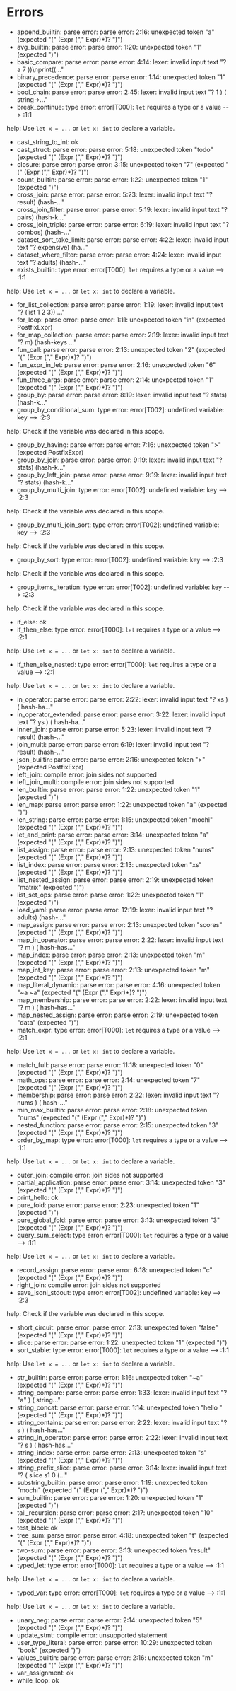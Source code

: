 # Errors

- append_builtin: parse error: parse error: 2:16: unexpected token "a" (expected "(" (Expr ("," Expr)*)? ")")
- avg_builtin: parse error: parse error: 1:20: unexpected token "1" (expected ")")
- basic_compare: parse error: parse error: 4:14: lexer: invalid input text "? a 7 ))\nprint((..."
- binary_precedence: parse error: parse error: 1:14: unexpected token "1" (expected "(" (Expr ("," Expr)*)? ")")
- bool_chain: parse error: parse error: 2:45: lexer: invalid input text "? 1 ) ( string->..."
- break_continue: type error: error[T000]: `let` requires a type or a value
  --> :1:1

help:
  Use `let x = ...` or `let x: int` to declare a variable.
- cast_string_to_int: ok
- cast_struct: parse error: parse error: 5:18: unexpected token "todo" (expected "(" (Expr ("," Expr)*)? ")")
- closure: parse error: parse error: 3:15: unexpected token "7" (expected "(" (Expr ("," Expr)*)? ")")
- count_builtin: parse error: parse error: 1:22: unexpected token "1" (expected ")")
- cross_join: parse error: parse error: 5:23: lexer: invalid input text "? result) (hash-..."
- cross_join_filter: parse error: parse error: 5:19: lexer: invalid input text "? pairs) (hash-k..."
- cross_join_triple: parse error: parse error: 6:19: lexer: invalid input text "? combos) (hash-..."
- dataset_sort_take_limit: parse error: parse error: 4:22: lexer: invalid input text "? expensive) (ha..."
- dataset_where_filter: parse error: parse error: 4:24: lexer: invalid input text "? adults) (hash-..."
- exists_builtin: type error: error[T000]: `let` requires a type or a value
  --> :1:1

help:
  Use `let x = ...` or `let x: int` to declare a variable.
- for_list_collection: parse error: parse error: 1:19: lexer: invalid input text "? (list 1 2 3)) ..."
- for_loop: parse error: parse error: 1:11: unexpected token "in" (expected PostfixExpr)
- for_map_collection: parse error: parse error: 2:19: lexer: invalid input text "? m) (hash-keys ..."
- fun_call: parse error: parse error: 2:13: unexpected token "2" (expected "(" (Expr ("," Expr)*)? ")")
- fun_expr_in_let: parse error: parse error: 2:16: unexpected token "6" (expected "(" (Expr ("," Expr)*)? ")")
- fun_three_args: parse error: parse error: 2:14: unexpected token "1" (expected "(" (Expr ("," Expr)*)? ")")
- group_by: parse error: parse error: 8:19: lexer: invalid input text "? stats) (hash-k..."
- group_by_conditional_sum: type error: error[T002]: undefined variable: key
  --> :2:3

help:
  Check if the variable was declared in this scope.
- group_by_having: parse error: parse error: 7:16: unexpected token ">" (expected PostfixExpr)
- group_by_join: parse error: parse error: 9:19: lexer: invalid input text "? stats) (hash-k..."
- group_by_left_join: parse error: parse error: 9:19: lexer: invalid input text "? stats) (hash-k..."
- group_by_multi_join: type error: error[T002]: undefined variable: key
  --> :2:3

help:
  Check if the variable was declared in this scope.
- group_by_multi_join_sort: type error: error[T002]: undefined variable: key
  --> :2:3

help:
  Check if the variable was declared in this scope.
- group_by_sort: type error: error[T002]: undefined variable: key
  --> :2:3

help:
  Check if the variable was declared in this scope.
- group_items_iteration: type error: error[T002]: undefined variable: key
  --> :2:3

help:
  Check if the variable was declared in this scope.
- if_else: ok
- if_then_else: type error: error[T000]: `let` requires a type or a value
  --> :2:1

help:
  Use `let x = ...` or `let x: int` to declare a variable.
- if_then_else_nested: type error: error[T000]: `let` requires a type or a value
  --> :2:1

help:
  Use `let x = ...` or `let x: int` to declare a variable.
- in_operator: parse error: parse error: 2:22: lexer: invalid input text "? xs ) ( hash-ha..."
- in_operator_extended: parse error: parse error: 3:22: lexer: invalid input text "? ys ) ( hash-ha..."
- inner_join: parse error: parse error: 5:23: lexer: invalid input text "? result) (hash-..."
- join_multi: parse error: parse error: 6:19: lexer: invalid input text "? result) (hash-..."
- json_builtin: parse error: parse error: 2:16: unexpected token ">" (expected PostfixExpr)
- left_join: compile error: join sides not supported
- left_join_multi: compile error: join sides not supported
- len_builtin: parse error: parse error: 1:22: unexpected token "1" (expected ")")
- len_map: parse error: parse error: 1:22: unexpected token "a" (expected ")")
- len_string: parse error: parse error: 1:15: unexpected token "mochi" (expected "(" (Expr ("," Expr)*)? ")")
- let_and_print: parse error: parse error: 3:14: unexpected token "a" (expected "(" (Expr ("," Expr)*)? ")")
- list_assign: parse error: parse error: 2:13: unexpected token "nums" (expected "(" (Expr ("," Expr)*)? ")")
- list_index: parse error: parse error: 2:13: unexpected token "xs" (expected "(" (Expr ("," Expr)*)? ")")
- list_nested_assign: parse error: parse error: 2:19: unexpected token "matrix" (expected ")")
- list_set_ops: parse error: parse error: 1:22: unexpected token "1" (expected ")")
- load_yaml: parse error: parse error: 12:19: lexer: invalid input text "? adults) (hash-..."
- map_assign: parse error: parse error: 2:13: unexpected token "scores" (expected "(" (Expr ("," Expr)*)? ")")
- map_in_operator: parse error: parse error: 2:22: lexer: invalid input text "? m ) ( hash-has..."
- map_index: parse error: parse error: 2:13: unexpected token "m" (expected "(" (Expr ("," Expr)*)? ")")
- map_int_key: parse error: parse error: 2:13: unexpected token "m" (expected "(" (Expr ("," Expr)*)? ")")
- map_literal_dynamic: parse error: parse error: 4:16: unexpected token "~a ~a" (expected "(" (Expr ("," Expr)*)? ")")
- map_membership: parse error: parse error: 2:22: lexer: invalid input text "? m ) ( hash-has..."
- map_nested_assign: parse error: parse error: 2:19: unexpected token "data" (expected ")")
- match_expr: type error: error[T000]: `let` requires a type or a value
  --> :2:1

help:
  Use `let x = ...` or `let x: int` to declare a variable.
- match_full: parse error: parse error: 11:18: unexpected token "0" (expected "(" (Expr ("," Expr)*)? ")")
- math_ops: parse error: parse error: 2:14: unexpected token "7" (expected "(" (Expr ("," Expr)*)? ")")
- membership: parse error: parse error: 2:22: lexer: invalid input text "? nums ) ( hash-..."
- min_max_builtin: parse error: parse error: 2:18: unexpected token "nums" (expected "(" (Expr ("," Expr)*)? ")")
- nested_function: parse error: parse error: 2:15: unexpected token "3" (expected "(" (Expr ("," Expr)*)? ")")
- order_by_map: type error: error[T000]: `let` requires a type or a value
  --> :1:1

help:
  Use `let x = ...` or `let x: int` to declare a variable.
- outer_join: compile error: join sides not supported
- partial_application: parse error: parse error: 3:14: unexpected token "3" (expected "(" (Expr ("," Expr)*)? ")")
- print_hello: ok
- pure_fold: parse error: parse error: 2:23: unexpected token "1" (expected ")")
- pure_global_fold: parse error: parse error: 3:13: unexpected token "3" (expected "(" (Expr ("," Expr)*)? ")")
- query_sum_select: type error: error[T000]: `let` requires a type or a value
  --> :1:1

help:
  Use `let x = ...` or `let x: int` to declare a variable.
- record_assign: parse error: parse error: 6:18: unexpected token "c" (expected "(" (Expr ("," Expr)*)? ")")
- right_join: compile error: join sides not supported
- save_jsonl_stdout: type error: error[T002]: undefined variable: key
  --> :2:3

help:
  Check if the variable was declared in this scope.
- short_circuit: parse error: parse error: 2:13: unexpected token "false" (expected "(" (Expr ("," Expr)*)? ")")
- slice: parse error: parse error: 1:22: unexpected token "1" (expected ")")
- sort_stable: type error: error[T000]: `let` requires a type or a value
  --> :1:1

help:
  Use `let x = ...` or `let x: int` to declare a variable.
- str_builtin: parse error: parse error: 1:16: unexpected token "~a" (expected "(" (Expr ("," Expr)*)? ")")
- string_compare: parse error: parse error: 1:33: lexer: invalid input text "? \"a\" ) ( string..."
- string_concat: parse error: parse error: 1:14: unexpected token "hello " (expected "(" (Expr ("," Expr)*)? ")")
- string_contains: parse error: parse error: 2:22: lexer: invalid input text "? s ) ( hash-has..."
- string_in_operator: parse error: parse error: 2:22: lexer: invalid input text "? s ) ( hash-has..."
- string_index: parse error: parse error: 2:13: unexpected token "s" (expected "(" (Expr ("," Expr)*)? ")")
- string_prefix_slice: parse error: parse error: 3:14: lexer: invalid input text "? ( slice s1 0 (..."
- substring_builtin: parse error: parse error: 1:19: unexpected token "mochi" (expected "(" (Expr ("," Expr)*)? ")")
- sum_builtin: parse error: parse error: 1:20: unexpected token "1" (expected ")")
- tail_recursion: parse error: parse error: 2:17: unexpected token "10" (expected "(" (Expr ("," Expr)*)? ")")
- test_block: ok
- tree_sum: parse error: parse error: 4:18: unexpected token "t" (expected "(" (Expr ("," Expr)*)? ")")
- two-sum: parse error: parse error: 3:13: unexpected token "result" (expected "(" (Expr ("," Expr)*)? ")")
- typed_let: type error: error[T000]: `let` requires a type or a value
  --> :1:1

help:
  Use `let x = ...` or `let x: int` to declare a variable.
- typed_var: type error: error[T000]: `let` requires a type or a value
  --> :1:1

help:
  Use `let x = ...` or `let x: int` to declare a variable.
- unary_neg: parse error: parse error: 2:14: unexpected token "5" (expected "(" (Expr ("," Expr)*)? ")")
- update_stmt: compile error: unsupported statement
- user_type_literal: parse error: parse error: 10:29: unexpected token "book" (expected ")")
- values_builtin: parse error: parse error: 2:16: unexpected token "m" (expected "(" (Expr ("," Expr)*)? ")")
- var_assignment: ok
- while_loop: ok
